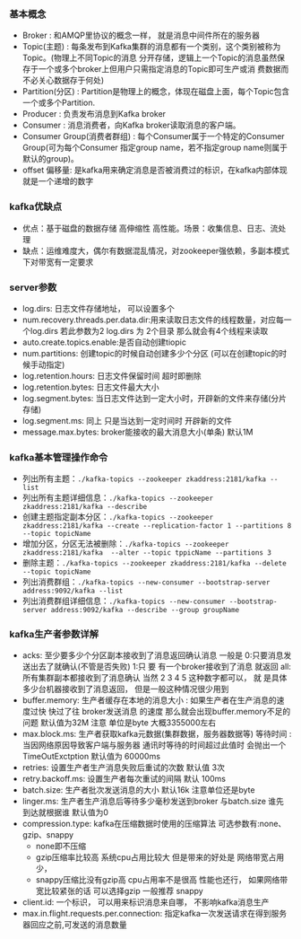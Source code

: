 ### 基本概念
- Broker : 和AMQP里协议的概念一样， 就是消息中间件所在的服务器
- Topic(主题) : 每条发布到Kafka集群的消息都有一个类别，这个类别被称为Topic。(物理上不同Topic的消息 分开存储，逻辑上一个Topic的消息虽然保存于一个或多个broker上但用户只需指定消息的Topic即可生产或消 费数据而不必关心数据存于何处)
- Partition(分区) : Partition是物理上的概念，体现在磁盘上面，每个Topic包含一个或多个Partition.
- Producer : 负责发布消息到Kafka broker
- Consumer : 消息消费者，向Kafka broker读取消息的客户端。
- Consumer Group(消费者群组) : 每个Consumer属于一个特定的Consumer Group(可为每个Consumer 指定group name，若不指定group name则属于默认的group)。
- offset 偏移量: 是kafka用来确定消息是否被消费过的标识，在kafka内部体现就是一个递增的数字

### kafka优缺点
- 优点：基于磁盘的数据存储 高伸缩性 高性能。场景：收集信息、日志、流处理
- 缺点：运维难度大，偶尔有数据混乱情况，对zookeeper强依赖，多副本模式下对带宽有一定要求

### server参数
- log.dirs: 日志文件存储地址， 可以设置多个
- num.recovery.threads.per.data.dir:用来读取日志文件的线程数量，对应每一个log.dirs 若此参数为2 log.dirs 为 2个目录 那么就会有4个线程来读取
- auto.create.topics.enable:是否自动创建tiopic
- num.partitions: 创建topic的时候自动创建多少个分区 (可以在创建topic的时候手动指定) 
- log.retention.hours: 日志文件保留时间 超时即删除
- log.retention.bytes: 日志文件最大大小
- log.segment.bytes: 当日志文件达到一定大小时，开辟新的文件来存储(分片存储) 
- log.segment.ms: 同上 只是当达到一定时间时 开辟新的文件
- message.max.bytes: broker能接收的最大消息大小(单条) 默认1M

### kafka基本管理操作命令
- 列出所有主题：`./kafka-topics --zookeeper zkaddress:2181/kafka --list`
- 列出所有主题详细信息：`./kafka-topics --zookeeper zkaddress:2181/kafka --describe`
- 创建主题指定副本分区：`./kafka-topics --zookeeper zkaddress:2181/kafka --create --replication-factor 1 --partitions 8 --topic topicName`
- 增加分区，分区无法被删除：`./kafka-topics --zookeeper zkaddress:2181/kafka  --alter --topic tppicName --partitions 3`
- 删除主题：`./kafka-topics --zookeeper zkaddress:2181/kafka --delete --topic topicName`
- 列出消费群组：`./kafka-topics --new-consumer --bootstrap-server address:9092/kafka --list`
- 列出消费群组详细信息：`./kafka-topics --new-consumer --bootstrap-server address:9092/kafka --describe --group groupName`

### kafka生产者参数详解
- acks: 至少要多少个分区副本接收到了消息返回确认消息 一般是 0:只要消息发送出去了就确认(不管是否失败) 1:只 要 有一个broker接收到了消息 就返回 all: 所有集群副本都接收到了消息确认 当然 2 3 4 5 这种数字都可以， 就 是具体多少台机器接收到了消息返回， 但是一般这种情况很少用到
- buffer.memory: 生产者缓存在本地的消息大小 : 如果生产者在生产消息的速度过快 快过了往 broker发送消息 的速度 那么就会出现buffer.memory不足的问题 默认值为32M 注意 单位是byte 大概3355000左右
- max.block.ms: 生产者获取kafka元数据(集群数据，服务器数据等) 等待时间 : 当因网络原因导致客户端与服务器 通讯时等待的时间超过此值时 会抛出一个TimeOutExctption 默认值为 60000ms
- retries: 设置生产者生产消息失败后重试的次数 默认值 3次
- retry.backoff.ms: 设置生产者每次重试的间隔 默认 100ms
- batch.size: 生产者批次发送消息的大小 默认16k 注意单位还是byte
- linger.ms: 生产者生产消息后等待多少毫秒发送到broker 与batch.size 谁先到达就根据谁 默认值为0
- compression.type: kafka在压缩数据时使用的压缩算法 可选参数有:none、gzip、snappy 
    - none即不压缩 
    - gzip压缩率比较高 系统cpu占用比较大 但是带来的好处是 网络带宽占用少，     
    - snappy压缩比没有gzip高 cpu占用率不是很高 性能也还行， 如果网络带宽比较紧张的话 可以选择gzip 一般推荐 snappy
- client.id: 一个标识， 可以用来标识消息来自哪， 不影响kafka消息生产
- max.in.flight.requests.per.connection: 指定kafka一次发送请求在得到服务器回应之前,可发送的消息数量
